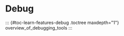 Debug
=====

::: {#toc-learn-features-debug .toctree maxdepth="1"}
overview\_of\_debugging\_tools
:::
